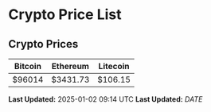 # Crypto Price List

## Crypto Prices
| Bitcoin | Ethereum | Litecoin |
| ------- | -------- | -------- |
| $96014 | $3431.73 | $106.15 |
**Last Updated:** 2025-01-02 09:14 UTC
**Last Updated:** $DATE$
